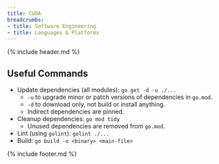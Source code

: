 ```yaml
---
title: CUDA
breadcrumbs:
- title: Software Engineering
- title: Languages & Platforms
---
```

{% include header.md %}

## Useful Commands

- Update dependencies (all modules): `go get -d -u ./...`
    - `-u` to upgrade minor or patch versions of dependencies in `go.mod`.
    - `-d` to download only, not build or install anything.
    - Indirect dependencies are pinned.
- Cleanup dependencies: `go mod tidy`
    - Unused dependencies are removed from `go.mod`.
- Lint (using `golint`): `golint ./...`
- Build: `go build -o <binary> <main-file>`

{% include footer.md %}
